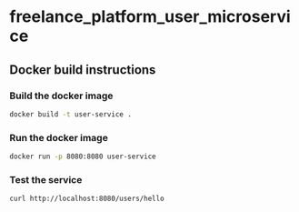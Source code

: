 # freelance_platform_user_microservice

## Docker build instructions

### Build the docker image
```bash
docker build -t user-service .
```

### Run the docker image
```bash
docker run -p 8080:8080 user-service
```

### Test the service
```bash
curl http://localhost:8080/users/hello
```

